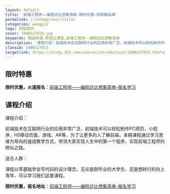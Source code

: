 ```yaml
---
layout: default
title: '前端工程师——编程远比想象简单-限时优惠-网易精品课'
permalink: /:categories/:title/
categories: wangyi2
tags: 网易提供
cover: 1006527033.jpg
keywords: 精选网课,网易云课堂,前端工程师——编程远比想象简单
description: '课程介绍：前端技术在互联网行业的应用非常广泛，前端技术可以轻松制作PC网页、小程序、H5移动页面、游戏、AR等，为了让更'
classid: 1006527033
targetlink: https://study.163.com/course/introduction/1006527033.htm?share=1&shareId=1025206652&utm_campaign=share&utm_medium=iphoneShare&utm_source=&utm_u=1025206652
---
```


## 限时特惠

**限时优惠，火速报名**：[前端工程师——编程远比想象简单-报名学习](https://study.163.com/course/introduction/1006527033.htm?share=1&shareId=1025206652&utm_campaign=share&utm_medium=iphoneShare&utm_source=&utm_u=1025206652)

## 课程介绍

课程介绍：

前端技术在互联网行业的应用非常广泛，前端技术可以轻松制作PC网页、小程序、H5移动页面、游戏、AR等，为了让更多的人了解前端，本期课程通过学习思维为导向的速成教学方式，带领大家实现人生中的第一个程序，实现前端工程师的修仙之路。



适合人群：

课程以零基础学会写代码的设计理念，无论是刚毕业的大学生，还是想转行的向上青年、可以学习我们这套课程。

**限时优惠，报名地址**：[前端工程师——编程远比想象简单-报名学习](https://study.163.com/course/introduction/1006527033.htm?share=1&shareId=1025206652&utm_campaign=share&utm_medium=iphoneShare&utm_source=&utm_u=1025206652)

